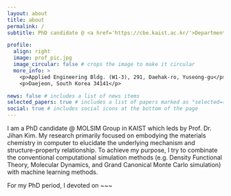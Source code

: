 ```yaml
---
layout: about
title: about
permalink: /
subtitle: PhD candidate @ <a href='https://cbe.kaist.ac.kr/'>Department of Chemical and Biomolecular Engineering</a> in <a href='https://www.kaist.ac.kr/en/'>KAIST</a>, South Korea

profile:
  align: right
  image: prof_pic.jpg
  image_circular: false # crops the image to make it circular
  more_info: >
    <p>Applied Engineering Bldg. (W1-3), 291, Daehak-ro, Yuseong-gu</p>
    <p>Daejeon, South Korea 34141</p>

news: false # includes a list of news items
selected_papers: true # includes a list of papers marked as "selected={true}"
social: true # includes social icons at the bottom of the page
---
```


I am a PhD candidate @ MOLSIM Group in KAIST which leds by Prof. Dr. Jihan Kim. My research primarily focused on embodying the materials chemistry in computer to elucidate the underlying mechanism and structure-property relationship. To achieve my purpose, I try to combinate the conventional computational simulation methods (e.g. Density Functional Theory, Molecular Dynamics, and Grand Canonical Monte Carlo simulation) with machine learning methods.

For my PhD period, I devoted on ~~~
